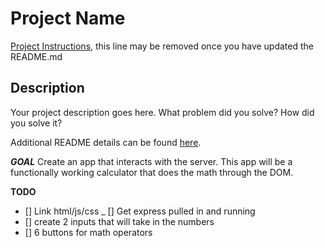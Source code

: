 # Project Name

[Project Instructions](./INSTRUCTIONS.md), this line may be removed once you have updated the README.md

## Description

Your project description goes here. What problem did you solve? How did you solve it?

Additional README details can be found [here](https://github.com/PrimeAcademy/readme-template/blob/master/README.md).

_____GOAL_____
Create an app that interacts with the server. This app will be a functionally working calculator that does the math through the DOM.

****TODO****

- [] Link html/js/css
_ [] Get express pulled in and running
- [] create 2 inputs that will take in the numbers
- [] 6 buttons for math operators



